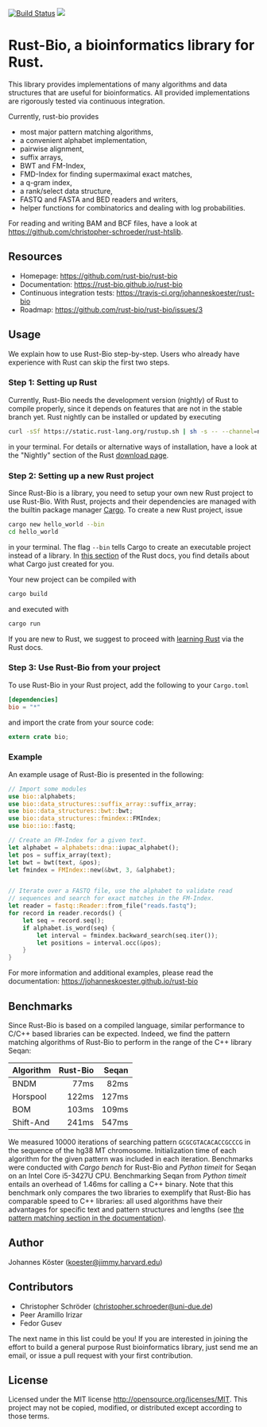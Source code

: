 [![Build Status](https://travis-ci.org/johanneskoester/rust-bio.svg?branch=master)](https://travis-ci.org/johanneskoester/rust-bio)
[![](http://meritbadge.herokuapp.com/bio)](https://crates.io/crates/bio)

# Rust-Bio, a bioinformatics library for Rust.

This library provides implementations of many algorithms and data structures
that are useful for bioinformatics.
All provided implementations are rigorously tested via continuous
integration.

Currently, rust-bio provides

* most major pattern matching algorithms,
* a convenient alphabet implementation,
* pairwise alignment,
* suffix arrays,
* BWT and FM-Index,
* FMD-Index for finding supermaximal exact matches,
* a q-gram index,
* a rank/select data structure,
* FASTQ and FASTA and BED readers and writers,
* helper functions for combinatorics and dealing with log probabilities.

For reading and writing BAM and BCF files, have a look at https://github.com/christopher-schroeder/rust-htslib.

## Resources

* Homepage: https://github.com/rust-bio/rust-bio
* Documentation: https://rust-bio.github.io/rust-bio
* Continuous integration tests: https://travis-ci.org/johanneskoester/rust-bio
* Roadmap: https://github.com/rust-bio/rust-bio/issues/3

## Usage

We explain how to use Rust-Bio step-by-step. Users who already have experience with Rust can skip the first two steps.

### Step 1: Setting up Rust

Currently, Rust-Bio needs the development version (nightly) of Rust to compile properly, since it depends on features that are not in the stable branch yet. 
Rust nightly can be installed or updated by executing

```bash
curl -sSf https://static.rust-lang.org/rustup.sh | sh -s -- --channel=nightly
```
in your terminal.
For details or alternative ways of installation, have a look at the "Nightly" section of the Rust [download page](https://www.rust-lang.org/install.html).

### Step 2: Setting up a new Rust project

Since Rust-Bio is a library, you need to setup your own new Rust project to use Rust-Bio.
With Rust, projects and their dependencies are managed with the builtin package manager [Cargo](https://crates.io/).
To create a new Rust project, issue

```bash
cargo new hello_world --bin
cd hello_world
```
in your terminal. The flag `--bin` tells Cargo to create an executable project instead of a library.
In [this section](http://doc.rust-lang.org/nightly/book/hello-cargo.html#a-new-project) of the Rust docs, you find details about what Cargo just created for you.

Your new project can be compiled with
```bash
cargo build
```
and executed with
```bash
cargo run
```
If you are new to Rust, we suggest to proceed with [learning Rust](http://doc.rust-lang.org/nightly/book/learn-rust.html) via the Rust docs.

### Step 3: Use Rust-Bio from your project

To use Rust-Bio in your Rust project, add the following to your `Cargo.toml`

```toml
[dependencies]
bio = "*"
```

and import the crate from your source code:

```rust
extern crate bio;
```

### Example

An example usage of Rust-Bio is presented in the following:
```rust
// Import some modules
use bio::alphabets;
use bio::data_structures::suffix_array::suffix_array;
use bio::data_structures::bwt::bwt;
use bio::data_structures::fmindex::FMIndex;
use bio::io::fastq;

// Create an FM-Index for a given text.
let alphabet = alphabets::dna::iupac_alphabet();
let pos = suffix_array(text);
let bwt = bwt(text, &pos);
let fmindex = FMIndex::new(&bwt, 3, &alphabet);


// Iterate over a FASTQ file, use the alphabet to validate read
// sequences and search for exact matches in the FM-Index.
let reader = fastq::Reader::from_file("reads.fastq");
for record in reader.records() {
    let seq = record.seq();
    if alphabet.is_word(seq) {
        let interval = fmindex.backward_search(seq.iter());
        let positions = interval.occ(&pos);
    }
}
```
For more information and additional examples, please read the documentation: https://johanneskoester.github.io/rust-bio

## Benchmarks

Since Rust-Bio is based on a compiled language, similar performance to C/C++ based libraries can be expected. Indeed, we find the pattern matching algorithms of Rust-Bio to perform in the range of the C++ library Seqan:

| Algorithm | Rust-Bio | Seqan   |
| --------- | -------: | ------: |
| BNDM      | 77ms     | 82ms    |
| Horspool  | 122ms    | 127ms   |
| BOM       | 103ms    | 109ms   |
| Shift-And | 241ms    | 547ms   |

We measured 10000 iterations of searching pattern `GCGCGTACACACCGCCCG` in the sequence of the hg38 MT chromosome.
Initialization time of each algorithm for the given pattern was included in each iteration. Benchmarks were conducted with *Cargo bench* for Rust-Bio and *Python timeit* for Seqan on an Intel Core i5-3427U CPU.
Benchmarking Seqan from *Python timeit* entails an overhead of 1.46ms for calling a C++ binary.
Note that this benchmark only compares the two libraries to exemplify that Rust-Bio has comparable speed to C++ libraries: all used algorithms have their advantages for specific text and pattern structures and lengths (see [the pattern matching section in the documentation](http://rust-bio.github.io/rust-bio/bio/pattern_matching/index.html)).

## Author

Johannes Köster (<koester@jimmy.harvard.edu>)

## Contributors

* Christopher Schröder (<christopher.schroeder@uni-due.de>)
* Peer Aramillo Irizar
* Fedor Gusev

The next name in this list could be you! If you are interested in joining the effort to build a general purpose Rust bioinformatics library, just send me an email, or issue a pull request with your first contribution.

## License

Licensed under the MIT license http://opensource.org/licenses/MIT. This project may not be copied, modified, or distributed except according to those terms.
